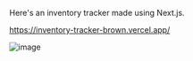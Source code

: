 Here's an inventory tracker made using Next.js.

https://inventory-tracker-brown.vercel.app/

![image](https://github.com/user-attachments/assets/4d928d2e-b6d4-4b4f-b2c0-99caf0be9289)
